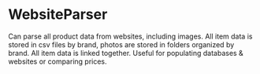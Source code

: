 # WebsiteParser
Can parse all product data from websites, including images. 
All item data is stored in csv files by brand, photos are stored in folders organized by brand. All item data is linked together. 
Useful for populating databases & websites or comparing prices.
